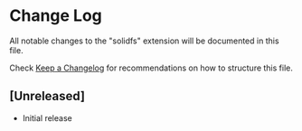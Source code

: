 # Change Log

All notable changes to the "solidfs" extension will be documented in this file.

Check [Keep a Changelog](http://keepachangelog.com/) for recommendations on how to structure this file.

## [Unreleased]

- Initial release
